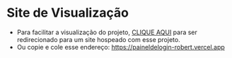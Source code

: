 # Site de Visualização
- Para facilitar a visualização do projeto, [CLIQUE AQUI](https://paineldelogin-robert.vercel.app) para ser redirecionado para um site hospeado com esse projeto.
- Ou copie e cole esse endereço: https://paineldelogin-robert.vercel.app
